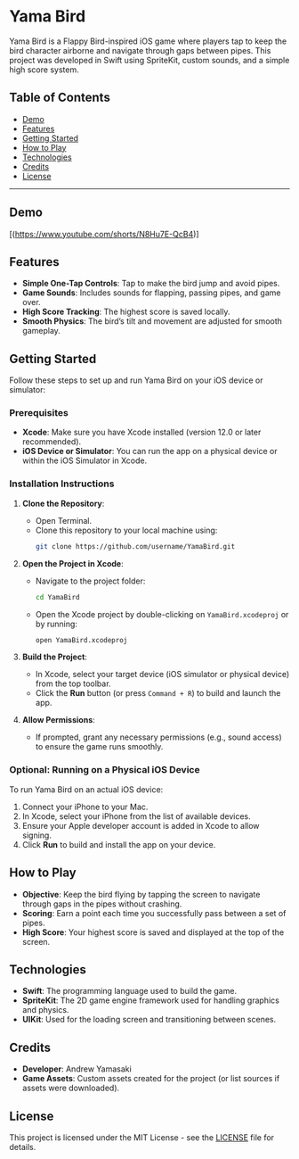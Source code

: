 # Yama Bird

Yama Bird is a Flappy Bird-inspired iOS game where players tap to keep the bird character airborne and navigate through gaps between pipes. This project was developed in Swift using SpriteKit, custom sounds, and a simple high score system.

## Table of Contents

- [Demo](#demo)
- [Features](#features)
- [Getting Started](#getting-started)
- [How to Play](#how-to-play)
- [Technologies](#technologies)
- [Credits](#credits)
- [License](#license)

---

## Demo

[(https://www.youtube.com/shorts/N8Hu7E-QcB4)]

## Features

- **Simple One-Tap Controls**: Tap to make the bird jump and avoid pipes.
- **Game Sounds**: Includes sounds for flapping, passing pipes, and game over.
- **High Score Tracking**: The highest score is saved locally.
- **Smooth Physics**: The bird’s tilt and movement are adjusted for smooth gameplay.

## Getting Started

Follow these steps to set up and run Yama Bird on your iOS device or simulator:

### Prerequisites

- **Xcode**: Make sure you have Xcode installed (version 12.0 or later recommended).
- **iOS Device or Simulator**: You can run the app on a physical device or within the iOS Simulator in Xcode.

### Installation Instructions

1. **Clone the Repository**:
   - Open Terminal.
   - Clone this repository to your local machine using:
     ```bash
     git clone https://github.com/username/YamaBird.git
     ```
   
2. **Open the Project in Xcode**:
   - Navigate to the project folder:
     ```bash
     cd YamaBird
     ```
   - Open the Xcode project by double-clicking on `YamaBird.xcodeproj` or by running:
     ```bash
     open YamaBird.xcodeproj
     ```
   
3. **Build the Project**:
   - In Xcode, select your target device (iOS simulator or physical device) from the top toolbar.
   - Click the **Run** button (or press `Command + R`) to build and launch the app.

4. **Allow Permissions**:
   - If prompted, grant any necessary permissions (e.g., sound access) to ensure the game runs smoothly.

### Optional: Running on a Physical iOS Device

To run Yama Bird on an actual iOS device:
1. Connect your iPhone to your Mac.
2. In Xcode, select your iPhone from the list of available devices.
3. Ensure your Apple developer account is added in Xcode to allow signing.
4. Click **Run** to build and install the app on your device.

## How to Play

- **Objective**: Keep the bird flying by tapping the screen to navigate through gaps in the pipes without crashing.
- **Scoring**: Earn a point each time you successfully pass between a set of pipes.
- **High Score**: Your highest score is saved and displayed at the top of the screen.

## Technologies

- **Swift**: The programming language used to build the game.
- **SpriteKit**: The 2D game engine framework used for handling graphics and physics.
- **UIKit**: Used for the loading screen and transitioning between scenes.

## Credits

- **Developer**: Andrew Yamasaki
- **Game Assets**: Custom assets created for the project (or list sources if assets were downloaded).

## License

This project is licensed under the MIT License - see the [LICENSE](LICENSE) file for details.
